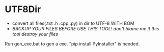 ﻿# UTF8Dir
+ convert all files(.txt .h .cpp .py) in dir to UTF-8 WITH BOM
+ *BACKUP YOUR FILES BEFORE USE THIS TOOL! don't blame me if this tool destroy your files*

Run gen_exe.bat to gen a exe. "pip install PyInstaller" is needed.
